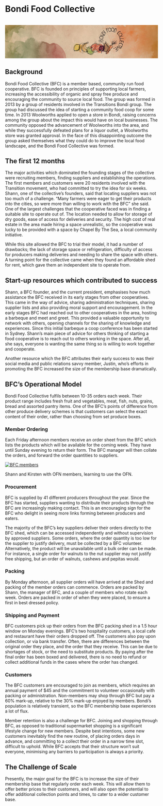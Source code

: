 # Bondi Food Collective

[  
](https://openfoodnetwork.org/wp-content/uploads/2016/05/BFC-banner.png)![](/assets/31-Bondi-1-BFC-banner_old.png)

## Background

Bondi Food Collective \(BFC\) is a member based, community run food cooperative. BFC is founded on principles of supporting local farmers, increasing the accessibility of organic and spray free produce and encouraging the community to source local food. The group was formed in 2013 by a group of residents involved in the Transitions Bondi group. The group had discussed the idea of starting a community food coop for some time. In 2013 Woolworths applied to open a store in Bondi, raising concerns among the group about the impact this would have on local businesses. The community opposed the advancement of Woolworths into the area, and while they successfully defeated plans for a liquor outlet, a Woolworths store was granted approval. In the face of this disappointing outcome the group asked themselves what they could do to improve the local food landscape, and the Bondi Food Collective was formed.

## The first 12 months

The major activities which dominated the founding stages of the collective were recruiting members, finding suppliers and establishing the operations. The first members and customers were 20 residents involved with the Transition movement, who had committed to try the idea for six weeks. Shann, one of the collective’s founders, said that locating suppliers was not too much of a challenge. “Many farmers were eager to get their products into the cities, so were more than willing to work with the BFC” she said. One of the largest challenges that the cooperative faced was in finding a suitable site to operate out of. The location needed to allow for storage of dry goods, ease of access for deliveries and security. The high cost of real estate in the area made hiring a space unrealistic, so the cooperative was lucky to be provided with a space by Chapel By The Sea, a local community initiative.

While this site allowed the BFC to trial their model, it had a number of drawbacks; the lack of storage space or refrigeration, difficulty of access for producers making deliveries and needing to share the space with others. A turning point for the collective came when they found an affordable shed for rent, which gave them an independent site to operate from.

## Start-up resources which contributed to success

Shann, a BFC founder, and the current president, emphasises how much assistance the BFC received in its early stages from other cooperatives. This came in the way of advice, sharing administration techniques, sharing supplier lists and also providing moral support and encouragement. In the early stages BFC had reached out to other cooperatives in the area, hosting a barbeque and meet and greet. This provided a valuable opportunity to network with others, opening channels for the sharing of knowledge and experiences. Since this initial barbeque a coop conference has been started in Sydney. Shann’s main piece of advice for others thinking of starting a food cooperative is to reach out to others working in the space. After all, she says, everyone is wanting the same thing so is willing to work together and cooperate.

Another resource which the BFC attributes their early success to was their social media and public relations savvy member, Justin, who’s efforts in promoting the BFC increased the size of the membership base dramatically.

## BFC’s Operational Model

Bondi Food Collective fulfils between 10-35 orders each week. Their product range includes fresh fruit and vegetables, meat, fish, nuts, grains, bread and assorted pantry items. One of the BFC’s points of difference from other produce delivery schemes is that customers can select the exact content of their order, rather than choosing from set produce boxes.

### Member Ordering

Each Friday afternoon members receive an order sheet from the BFC which lists the products which will be available for the coming week. They have until Sunday evening to return their form. The BFC manager will then collate the orders, and forward the order quantities to suppliers.

[![](https://openfoodnetwork.org/wp-content/uploads/2016/05/BFC.jpg "BFC members")](https://openfoodnetwork.org/wp-content/uploads/2016/05/BFC.jpg)

Shann and Kirsten with OFN members, learning to use the OFN.

### Procurement

BFC is supplied by 41 different producers throughout the year. Since the BFC has started, suppliers wanting to distribute their products through the BFC are increasingly making contact. This is an encouraging sign for the BFC who delight in seeing more links forming between producers and eaters.

The majority of the BFC’s key suppliers deliver their orders directly to the BFC shed, which can be accessed independently and without supervision by approved suppliers. Some orders, where the order quantity is too low for the supplier to justify delivery, must be collected by a BFC volunteer. Alternatively, the product will be unavailable until a bulk order can be made. For instance, a single order for walnuts to the nut supplier may not justify free shipping, but an order of walnuts, cashews and pepitas would.

### Packing

By Monday afternoon, all supplier orders will have arrived at the Shed and packing of the member orders can commence. Orders are packed by Shann, the manager of BFC, and a couple of members who rotate each week. Orders are packed in order of when they were placed, to ensure a first in best dressed policy.

### Shipping and Payment

BFC customers pick up their orders from the BFC packing shed in a 1.5 hour window on Monday evenings. BFC’s two hospitality customers, a local cafe and restaurant have their orders dropped off. The customers also pay upon collection, or via bank transfer. Often, there are differences between the original order they place, and the order that they receive. This can be due to shortages of stock, or the need to substitute products. By paying after the final order has been boxed and delivered, there is no need to refund or collect additional funds in the cases where the order has changed.

### Customers

The BFC customers are encouraged to join as members, which requires an annual payment of $45 and the commitment to volunteer occasionally with packing or administration. Non-members may shop through BFC but pay a 60% mark-up, relative to the 30% mark-up enjoyed by members. Bondi’s population is relatively transient, so the BFC membership base experiences a lot of flux.

Member retention is also a challenge for BFC. Joining and shopping through BFC, as opposed to traditional supermarket shopping is a significant lifestyle change for new members. Despite best intentions, some new customers inevitably find the new routine, of placing orders days in advance, and committing to a collect their order in a narrow time slot, difficult to uphold. While BFC accepts that their structure won’t suit everyone, minimising any barriers to participation is always a priority.

## The Challenge of Scale

Presently, the major goal for the BFC is to increase the size of their membership base that regularly order each week. This will allow them to offer better prices to their customers, and will also open the potential to offer additional collection points and times, to cater to a wider customer base.

